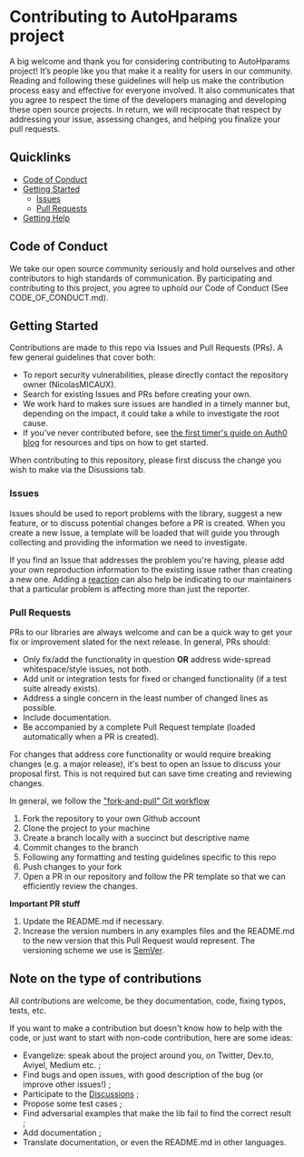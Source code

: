 # Contributing to AutoHparams project
A big welcome and thank you for considering contributing to AutoHparams project! It’s people like you that make it a reality for users in our community.
Reading and following these guidelines will help us make the contribution process easy and effective for everyone involved. It also communicates that you agree to respect the time of the developers managing and developing these open source projects. In return, we will reciprocate that respect by addressing your issue, assessing changes, and helping you finalize your pull requests.

## Quicklinks
* [Code of Conduct](#code-of-conduct)
* [Getting Started](#getting-started)
    * [Issues](#issues)
    * [Pull Requests](#pull-requests)
* [Getting Help](#getting-help)

## Code of Conduct
We take our open source community seriously and hold ourselves and other contributors to high standards of communication. By participating and contributing to this project, you agree to uphold our Code of Conduct (See CODE_OF_CONDUCT.md).

## Getting Started

Contributions are made to this repo via Issues and Pull Requests (PRs). A few general guidelines that cover both:

- To report security vulnerabilities, please directly contact the repository owner (NicolasMICAUX).
- Search for existing Issues and PRs before creating your own.
- We work hard to makes sure issues are handled in a timely manner but, depending on the impact, it could take a while to investigate the root cause.
- If you've never contributed before, see [the first timer's guide on Auth0 blog](https://auth0.com/blog/a-first-timers-guide-to-an-open-source-project/) for resources and tips on how to get started.

When contributing to this repository, please first discuss the change you wish to make via the Disussions tab.

### Issues

Issues should be used to report problems with the library, suggest a new feature, or to discuss potential changes before a PR is created. When you create a new Issue, a template will be loaded that will guide you through collecting and providing the information we need to investigate.

If you find an Issue that addresses the problem you're having, please add your own reproduction information to the existing issue rather than creating a new one. Adding a [reaction](https://github.blog/2016-03-10-add-reactions-to-pull-requests-issues-and-comments/) can also help be indicating to our maintainers that a particular problem is affecting more than just the reporter.

### Pull Requests

PRs to our libraries are always welcome and can be a quick way to get your fix or improvement slated for the next release. In general, PRs should:

- Only fix/add the functionality in question **OR** address wide-spread whitespace/style issues, not both.
- Add unit or integration tests for fixed or changed functionality (if a test suite already exists).
- Address a single concern in the least number of changed lines as possible.
- Include documentation.
- Be accompanied by a complete Pull Request template (loaded automatically when a PR is created).

For changes that address core functionality or would require breaking changes (e.g. a major release), it's best to open an Issue to discuss your proposal first. This is not required but can save time creating and reviewing changes.

In general, we follow the ["fork-and-pull" Git workflow](https://github.com/susam/gitpr)

1. Fork the repository to your own Github account
2. Clone the project to your machine
3. Create a branch locally with a succinct but descriptive name
4. Commit changes to the branch
5. Following any formatting and testing guidelines specific to this repo
6. Push changes to your fork
7. Open a PR in our repository and follow the PR template so that we can efficiently review the changes.

**Important PR stuff**
1. Update the README.md if necessary.
2. Increase the version numbers in any examples files and the README.md to the new version that this
   Pull Request would represent. The versioning scheme we use is [SemVer](http://semver.org/).

## Note on the type of contributions
All contributions are welcome, be they documentation, code, fixing typos, tests, etc.

If you want to make a contribution but doesn't know how to help with the code, or just want to start with non-code contribution, here are some ideas:
- Evangelize: speak about the project around you, on Twitter, Dev.to, Aviyel, Medium etc. ;
- Find bugs and open issues, with good description of the bug (or improve other issues!) ;
- Participate to the [Discussions](https://github.com/NicolasMICAUX/AutoHparams/discussions) ;
- Propose some test cases ;
- Find adversarial examples that make the lib fail to find the correct result ;
- Add documentation ;
- Translate documentation, or even the README.md in other languages.
